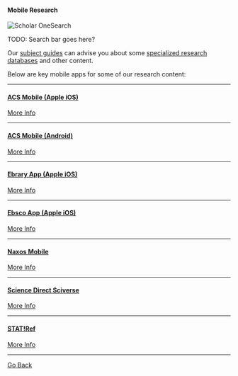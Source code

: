 #### Mobile Research 

![Scholar OneSearch](http://www.lib.neu.edu/m/scholaronesearchlogo150.png)

TODO: Search bar goes here? 

Our [subject guides](http://subjectguides.lib.neu.edu/) can advise you about some [specialized research databases](http://subjectguides.lib.neu.edu/urls) and other content. 

Below are key mobile apps for some of our research content: 
* * * 
#### [ACS Mobile (Apple iOS)](http://phobos.apple.com/WebObjects/MZStore.woa/wa/viewSoftware?id=355382930)
[More Info](http://library.northeastern.edu/)
* * * 
#### [ACS Mobile (Android)](https://market.android.com/details?id=org.acs.pubs.acsmobile) 
[More Info](http://library.northeastern.edu/) 
* * * 
#### [Ebrary App (Apple iOS)](http://www.lib.neu.edu/m/journals.html) 
[More Info](http://library.northeastern.edu/get-help/tech-support/mobile/ebrary-mobile-app) 
* * * 
#### [Ebsco App (Apple iOS)](http://itunes.apple.com/us/app/ebscohost/id433269587?mt=8) 
[More Info](http://library.northeastern.edu/get-help/tech-support/mobile/ebsco-mobile-app) 
* * * 
#### [Naxos Mobile](http://itunes.apple.com/us/app/nml/id338059159?mt=8)
[More Info](http://library.northeastern.edu/get-help/tech-support/mobile/naxos-mobile-app) 
* * * 
#### [Science Direct Sciverse](http://itunes.apple.com/us/app/sciencedirect-lite-institutional/id383622545?mt=8) 
[More Info](http://library.northeastern.edu/get-help/tech-support/mobile/science-direct-sciverse-mobile-app) 
* * *
#### [STAT!Ref](http://0-online.statref.com.ilsprod.lib.neu.edu/Splash/Splash.aspx?SessionId=144C296HQPSTPWJF) 
[More Info](http://library.northeastern.edu/get-help/tech-support/mobile/statref-mobile-and-mobile-apps) 
* * * 

[Go Back](http://www.lib.neu.edu/m/index.html)